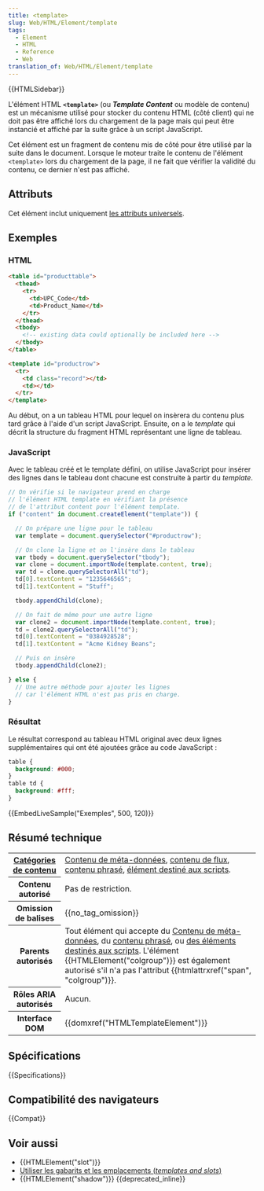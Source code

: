 ```yaml
---
title: <template>
slug: Web/HTML/Element/template
tags:
  - Element
  - HTML
  - Reference
  - Web
translation_of: Web/HTML/Element/template
---
```


{{HTMLSidebar}}

L'élément HTML **`<template>`** (ou **_Template Content_** ou modèle de contenu) est un mécanisme utilisé pour stocker du contenu HTML (côté client) qui ne doit pas être affiché lors du chargement de la page mais qui peut être instancié et affiché par la suite grâce à un script JavaScript.

Cet élément est un fragment de contenu mis de côté pour être utilisé par la suite dans le document. Lorsque le moteur traite le contenu de l'élément `<template>` lors du chargement de la page, il ne fait que vérifier la validité du contenu, ce dernier n'est pas affiché.

## Attributs

Cet élément inclut uniquement [les attributs universels](/fr/docs/Web/HTML/Attributs_universels).

## Exemples

### HTML

```html
<table id="producttable">
  <thead>
    <tr>
      <td>UPC_Code</td>
      <td>Product_Name</td>
    </tr>
  </thead>
  <tbody>
    <!-- existing data could optionally be included here -->
  </tbody>
</table>

<template id="productrow">
  <tr>
    <td class="record"></td>
    <td></td>
  </tr>
</template>
```

Au début, on a un tableau HTML pour lequel on insèrera du contenu plus tard grâce à l'aide d'un script JavaScript. Ensuite, on a le _template_ qui décrit la structure du fragment HTML représentant une ligne de tableau.

### JavaScript

Avec le tableau créé et le template défini, on utilise JavaScript pour insérer des lignes dans le tableau dont chacune est construite à partir du _template_.

```js
// On vérifie si le navigateur prend en charge
// l'élément HTML template en vérifiant la présence
// de l'attribut content pour l'élément template.
if ("content" in document.createElement("template")) {

  // On prépare une ligne pour le tableau
  var template = document.querySelector("#productrow");

  // On clone la ligne et on l'insère dans le tableau
  var tbody = document.querySelector("tbody");
  var clone = document.importNode(template.content, true);
  var td = clone.querySelectorAll("td");
  td[0].textContent = "1235646565";
  td[1].textContent = "Stuff";

  tbody.appendChild(clone);

  // On fait de même pour une autre ligne
  var clone2 = document.importNode(template.content, true);
  td = clone2.querySelectorAll("td");
  td[0].textContent = "0384928528";
  td[1].textContent = "Acme Kidney Beans";

  // Puis on insère
  tbody.appendChild(clone2);

} else {
  // Une autre méthode pour ajouter les lignes
  // car l'élément HTML n'est pas pris en charge.
}
```

### Résultat

Le résultat correspond au tableau HTML original avec deux lignes supplémentaires qui ont été ajoutées grâce au code JavaScript :

```css hidden
table {
  background: #000;
}
table td {
  background: #fff;
}
```

{{EmbedLiveSample("Exemples", 500, 120)}}

## Résumé technique

<table class="properties">
  <tbody>
    <tr>
      <th scope="row">
        <a href="/fr/docs/Web/HTML/Catégorie_de_contenu"
          >Catégories de contenu</a
        >
      </th>
      <td>
        <a
          href="/fr/docs/Web/HTML/Cat%C3%A9gorie_de_contenu#Contenu_de_m%C3%A9ta-donn%C3%A9es"
          >Contenu de méta-données</a
        >,
        <a href="/fr/docs/Web/HTML/Catégorie_de_contenu#Contenu_de_flux"
          >contenu de flux</a
        >,
        <a href="/fr/docs/Web/HTML/Catégorie_de_contenu#Contenu_phras.C3.A9"
          >contenu phrasé</a
        >,
        <a
          href="/fr/docs/Web/Guide/HTML/Catégories_de_contenu#Éléments_supports_de_script"
          >élément destiné aux scripts</a
        >.
      </td>
    </tr>
    <tr>
      <th scope="row">Contenu autorisé</th>
      <td>Pas de restriction.</td>
    </tr>
    <tr>
      <th scope="row">Omission de balises</th>
      <td>{{no_tag_omission}}</td>
    </tr>
    <tr>
      <th scope="row">Parents autorisés</th>
      <td>
        Tout élément qui accepte du
        <a
          href="/fr/docs/Web/HTML/Cat%C3%A9gorie_de_contenu#Contenu_de_m%C3%A9ta-donn%C3%A9es"
          >Contenu de méta-données</a
        >, du
        <a href="/fr/docs/Web/HTML/Catégorie_de_contenu#Contenu_phras.C3.A9"
          >contenu phrasé</a
        >, ou
        <a
          href="/fr/docs/Web/Guide/HTML/Catégories_de_contenu#Éléments_supports_de_script"
          >des éléments destinés aux scripts</a
        >. L'élément {{HTMLElement("colgroup")}} est également autorisé
        s'il n'a pas l'attribut
        {{htmlattrxref("span", "colgroup")}}.
      </td>
    </tr>
    <tr>
      <th scope="row">Rôles ARIA autorisés</th>
      <td>Aucun.</td>
    </tr>
    <tr>
      <th scope="row">Interface DOM</th>
      <td>{{domxref("HTMLTemplateElement")}}</td>
    </tr>
  </tbody>
</table>

## Spécifications

{{Specifications}}

## Compatibilité des navigateurs

{{Compat}}

## Voir aussi

- {{HTMLElement("slot")}}
- [Utiliser les gabarits et les emplacements (_templates and slots_)](/fr/docs/Web/Web_Components/Using_templates_and_slots)
- {{HTMLElement("shadow")}} {{deprecated_inline}}
